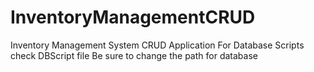 # InventoryManagementCRUD
Inventory Management System CRUD Application
For Database Scripts check DBScript file
Be sure to change the path for database
